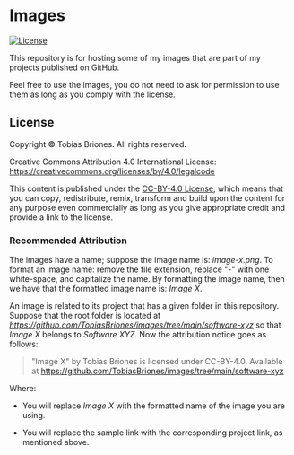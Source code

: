 # Images

[![License](https://img.shields.io/github/license/TobiasBriones/images.svg?style=flat-square)](https://github.com/TobiasBriones/images/blob/main/LICENSE)

This repository is for hosting some of my images that are part of my projects published on GitHub.

Feel free to use the images, you do not need to ask for permission to use them as long as you comply
with the license.

## License

Copyright © Tobias Briones. All rights reserved.

Creative Commons Attribution 4.0 International
License: https://creativecommons.org/licenses/by/4.0/legalcode

This content is published under
the [CC-BY-4.0 License](https://creativecommons.org/licenses/by/4.0/), which means that you can
copy, redistribute, remix, transform and build upon the content for any purpose even commercially as
long as you give appropriate credit and provide a link to the license.

### Recommended Attribution

The images have a name; suppose the image name is: *image-x.png*. To format an image name: remove
the file extension, replace "-" with one white-space, and capitalize the name. By formatting the
image name, then we have that the formatted image name is: *Image X*.

An image is related to its project that has a given folder in this repository. Suppose that the root
folder is located at *https://github.com/TobiasBriones/images/tree/main/software-xyz* so that *Image
X* belongs to *Software XYZ*. Now the attribution notice goes as follows:

> "Image X" by Tobias Briones is licensed under CC-BY-4.0. Available at
> https://github.com/TobiasBriones/images/tree/main/software-xyz

Where:

- You will replace *Image X* with the formatted name of the image you are using.

- You will replace the sample link with the corresponding project link, as mentioned above.
